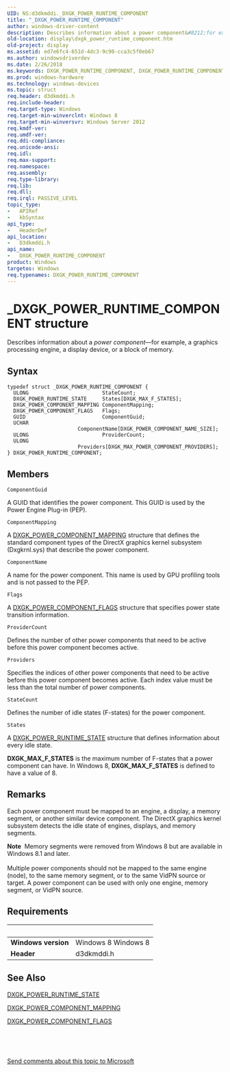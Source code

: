 ```yaml
---
UID: NS:d3dkmddi._DXGK_POWER_RUNTIME_COMPONENT
title: "_DXGK_POWER_RUNTIME_COMPONENT"
author: windows-driver-content
description: Describes information about a power component&#8212;for example, a graphics processing engine, a display device, or a block of memory.
old-location: display\dxgk_power_runtime_component.htm
old-project: display
ms.assetid: ed7e6fc4-651d-4dc3-9c90-cca3c5f0eb67
ms.author: windowsdriverdev
ms.date: 2/26/2018
ms.keywords: DXGK_POWER_RUNTIME_COMPONENT, DXGK_POWER_RUNTIME_COMPONENT structure [Display Devices], _DXGK_POWER_RUNTIME_COMPONENT, d3dkmddi/DXGK_POWER_RUNTIME_COMPONENT, display.dxgk_power_runtime_component
ms.prod: windows-hardware
ms.technology: windows-devices
ms.topic: struct
req.header: d3dkmddi.h
req.include-header: 
req.target-type: Windows
req.target-min-winverclnt: Windows 8
req.target-min-winversvr: Windows Server 2012
req.kmdf-ver: 
req.umdf-ver: 
req.ddi-compliance: 
req.unicode-ansi: 
req.idl: 
req.max-support: 
req.namespace: 
req.assembly: 
req.type-library: 
req.lib: 
req.dll: 
req.irql: PASSIVE_LEVEL
topic_type:
-	APIRef
-	kbSyntax
api_type:
-	HeaderDef
api_location:
-	D3dkmddi.h
api_name:
-	DXGK_POWER_RUNTIME_COMPONENT
product: Windows
targetos: Windows
req.typenames: DXGK_POWER_RUNTIME_COMPONENT
---
```


# _DXGK_POWER_RUNTIME_COMPONENT structure
Describes information about a <i>power component</i>—for example, a graphics processing engine, a display device, or a block of memory.

## Syntax
````
typedef struct _DXGK_POWER_RUNTIME_COMPONENT {
  ULONG                        StateCount;
  DXGK_POWER_RUNTIME_STATE     States[DXGK_MAX_F_STATES];
  DXGK_POWER_COMPONENT_MAPPING ComponentMapping;
  DXGK_POWER_COMPONENT_FLAGS   Flags;
  GUID                         ComponentGuid;
  UCHAR                        ComponentName[DXGK_POWER_COMPONENT_NAME_SIZE];
  ULONG                        ProviderCount;
  ULONG                        Providers[DXGK_MAX_POWER_COMPONENT_PROVIDERS];
} DXGK_POWER_RUNTIME_COMPONENT;
````

## Members


`ComponentGuid`

A GUID that identifies the power component. This GUID is used by the Power Engine Plug-in (PEP).

`ComponentMapping`

A <a href="..\d3dkmddi\ns-d3dkmddi-_dxgk_power_component_mapping.md">DXGK_POWER_COMPONENT_MAPPING</a> structure that defines the standard component types of the DirectX graphics kernel subsystem (Dxgkrnl.sys) that describe the power component.

`ComponentName`

A name for the power component. This name is used by GPU profiling tools and is not passed to the PEP.

`Flags`

A <a href="..\d3dkmddi\ns-d3dkmddi-_dxgk_power_component_flags.md">DXGK_POWER_COMPONENT_FLAGS</a> structure that specifies power state transition information.

`ProviderCount`

Defines the number of other power components that need to be active before this power component becomes active.

`Providers`

Specifies the indices of other power components that need to be active before this power component becomes active. Each index value must be less than the total number of power components.

`StateCount`

Defines the number of idle states (F-states) for the power component.

`States`

A <a href="..\d3dkmddi\ns-d3dkmddi-_dxgk_power_runtime_state.md">DXGK_POWER_RUNTIME_STATE</a> structure that defines information about every idle state. 

<b>DXGK_MAX_F_STATES</b> is the maximum number of F-states that a power component can have. In Windows 8, <b>DXGK_MAX_F_STATES</b> is defined to have a value of 8.

## Remarks
Each power component must be mapped to an engine, a display, a memory segment, or another similar device component. The DirectX graphics kernel subsystem detects the idle state of engines, displays, and memory segments.

<div class="alert"><b>Note</b>  Memory segments were removed from Windows 8 but are available in Windows 8.1 and later.</div>
<div> </div>
Multiple power components should not be mapped to the same engine (node), to the same memory segment, or to the same VidPN source or target. A power component can be used with only one engine, memory segment, or VidPN source.

## Requirements
| &nbsp; | &nbsp; |
| ---- |:---- |
| **Windows version** | Windows 8 Windows 8 |
| **Header** | d3dkmddi.h |

## See Also

<a href="..\d3dkmddi\ns-d3dkmddi-_dxgk_power_runtime_state.md">DXGK_POWER_RUNTIME_STATE</a>



<a href="..\d3dkmddi\ns-d3dkmddi-_dxgk_power_component_mapping.md">DXGK_POWER_COMPONENT_MAPPING</a>



<a href="..\d3dkmddi\ns-d3dkmddi-_dxgk_power_component_flags.md">DXGK_POWER_COMPONENT_FLAGS</a>



 

 

<a href="mailto:wsddocfb@microsoft.com?subject=Documentation%20feedback [display\display]:%20DXGK_POWER_RUNTIME_COMPONENT structure%20 RELEASE:%20(2/26/2018)&amp;body=%0A%0APRIVACY STATEMENT%0A%0AWe use your feedback to improve the documentation. We don't use your email address for any other purpose, and we'll remove your email address from our system after the issue that you're reporting is fixed. While we're working to fix this issue, we might send you an email message to ask for more info. Later, we might also send you an email message to let you know that we've addressed your feedback.%0A%0AFor more info about Microsoft's privacy policy, see http://privacy.microsoft.com/en-us/default.aspx." title="Send comments about this topic to Microsoft">Send comments about this topic to Microsoft</a>